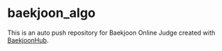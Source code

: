 # baekjoon_algo
This is an auto push repository for Baekjoon Online Judge created with [BaekjoonHub](https://github.com/BaekjoonHub/BaekjoonHub).

